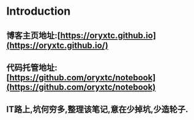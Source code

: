 # Introduction

## 博客主页地址:[https://oryxtc.github.io](https://oryxtc.github.io/)

## 代码托管地址:[https://github.com/oryxtc/notebook](https://github.com/oryxtc/notebook)

## IT路上,坑何穷多,整理该笔记,意在少掉坑,少造轮子.

